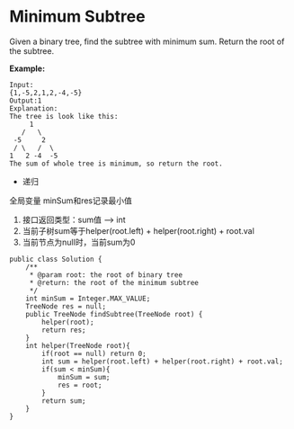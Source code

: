 # Minimum Subtree

Given a binary tree, find the subtree with minimum sum. Return the root of the subtree.

**Example:**
```
Input:
{1,-5,2,1,2,-4,-5}
Output:1
Explanation:
The tree is look like this:
     1
   /   \
 -5     2
 / \   /  \
1   2 -4  -5 
The sum of whole tree is minimum, so return the root.
```

* 递归

全局变量 minSum和res记录最小值

1. 接口返回类型：sum值 --> int
2. 当前子树sum等于helper(root.left) + helper(root.right) + root.val
3. 当前节点为null时，当前sum为0
```
public class Solution {
    /**
     * @param root: the root of binary tree
     * @return: the root of the minimum subtree
     */
    int minSum = Integer.MAX_VALUE;
    TreeNode res = null;
    public TreeNode findSubtree(TreeNode root) {
        helper(root);
        return res;
    }
    int helper(TreeNode root){
        if(root == null) return 0;
        int sum = helper(root.left) + helper(root.right) + root.val;
        if(sum < minSum){
            minSum = sum;
            res = root;
        }
        return sum;
    }
}
```
